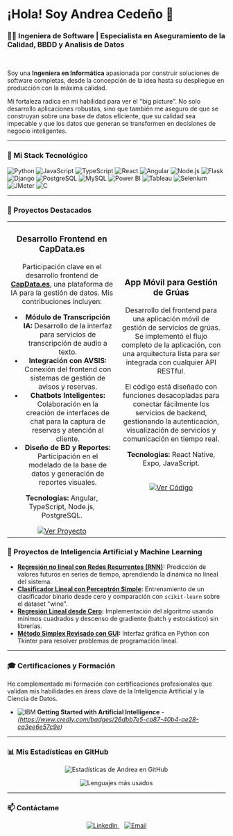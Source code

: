 # ¡Hola! Soy Andrea Cedeño 👋

### 👩‍💻 Ingeniera de Software | Especialista en Aseguramiento de la Calidad, BBDD y Analisis de Datos

<br>

Soy una **Ingeniera en Informática** apasionada por construir soluciones de software completas, desde la concepción de la idea hasta su despliegue en producción con la máxima calidad.

Mi fortaleza radica en mi habilidad para ver el "big picture". No solo desarrollo aplicaciones robustas, sino que también me aseguro de que se construyan sobre una base de datos eficiente, que su calidad sea impecable y que los datos que generan se transformen en decisiones de negocio inteligentes.

---

### 🔧 Mi Stack Tecnológico

<p align="left">
  <img src="https://img.shields.io/badge/Python-3776AB?style=for-the-badge&logo=python&logoColor=white" alt="Python"/>
  <img src="https://img.shields.io/badge/JavaScript-F7DF1E?style=for-the-badge&logo=javascript&logoColor=black" alt="JavaScript"/>
  <img src="https://img.shields.io/badge/TypeScript-3178C6?style=for-the-badge&logo=typescript&logoColor=white" alt="TypeScript"/>
  <img src="https://img.shields.io/badge/React-20232A?style=for-the-badge&logo=react&logoColor=61DAFB" alt="React"/>
  <img src="https://img.shields.io/badge/Angular-DD0031?style=for-the-badge&logo=angular&logoColor=white" alt="Angular"/>
  <img src="https://img.shields.io/badge/Node.js-339933?style=for-the-badge&logo=nodedotjs&logoColor=white" alt="Node.js"/>
  <img src="https://img.shields.io/badge/Flask-000000?style=for-the-badge&logo=flask&logoColor=white" alt="Flask"/>
  <img src="https://img.shields.io/badge/Django-092E20?style=for-the-badge&logo=django&logoColor=white" alt="Django"/>
  <img src="https://img.shields.io/badge/PostgreSQL-316192?style=for-the-badge&logo=postgresql&logoColor=white" alt="PostgreSQL"/>
  <img src="https://img.shields.io/badge/MySQL-005C84?style=for-the-badge&logo=mysql&logoColor=white" alt="MySQL"/>
  <img src="https://img.shields.io/badge/Power%20BI-F2C811?style=for-the-badge&logo=powerbi&logoColor=black" alt="Power BI"/>
  <img src="https://img.shields.io/badge/Tableau-E97627?style=for-the-badge&logo=tableau&logoColor=white" alt="Tableau"/>
  <img src="https://img.shields.io/badge/Selenium-43B02A?style=for-the-badge&logo=selenium&logoColor=white" alt="Selenium"/>
  <img src="https://img.shields.io/badge/JMeter-D22128?style=for-the-badge&logo=apachejmeter&logoColor=white" alt="JMeter"/>
  <img src="https://img.shields.io/badge/C-00599C?style=for-the-badge&logo=c&logoColor=white" alt="C"/>
</p>

---

### 🚀 Proyectos Destacados

<table>
  <tr>
    <td width="50%">
      <h3 align="center">Desarrollo Frontend en CapData.es</h3>
      <div align="center">
        <p>Participación clave en el desarrollo frontend de <strong><a href="https://capdata.es/">CapData.es</a></strong>, una plataforma de IA para la gestión de datos. Mis contribuciones incluyen:</p>
        <ul>
          <li><strong>Módulo de Transcripción IA:</strong> Desarrollo de la interfaz para servicios de transcripción de audio a texto.</li>
          <li><strong>Integración con AVSIS:</strong> Conexión del frontend con sistemas de gestión de avisos y reservas.</li>
          <li><strong>Chatbots Inteligentes:</strong> Colaboración en la creación de interfaces de chat para la captura de reservas y atención al cliente.</li>
          <li><strong>Diseño de BD y Reportes:</strong> Participación en el modelado de la base de datos y generación de reportes visuales.</li>
        </ul>
        <p><strong>Tecnologías:</strong> Angular, TypeScript, Node.js, PostgreSQL.</p>
        <a href="https://capdata.es/" target="_blank">
          <img src="https://img.shields.io/badge/Ver_Proyecto-4A90E2?style=for-the-badge&logo=briefcase&logoColor=white" alt="Ver Proyecto"/>
        </a>
      </div>
    </td>
    <td width="50%">
      <h3 align="center">App Móvil para Gestión de Grúas</h3>
      <div align="center">
        <p>Desarrollo del frontend para una aplicación móvil de gestión de servicios de grúas. Se implementó el flujo completo de la aplicación, con una arquitectura lista para ser integrada con cualquier API RESTful.</p>
        <p>El código está diseñado con funciones desacopladas para conectar fácilmente los servicios de backend, gestionando la autenticación, visualización de servicios y comunicación en tiempo real.</p>
        <p><strong>Tecnologías:</strong> React Native, Expo, JavaScript.</p>
        <br>
        <a href="https://github.com/AndreaCedenoR/gruas-mobile-front" target="_blank">
          <img src="https://img.shields.io/badge/Ver_Código_Fuente-181717?style=for-the-badge&logo=github&logoColor=white" alt="Ver Código"/>
        </a>
      </div>
    </td>
  </tr>
</table>

### 🧠 Proyectos de Inteligencia Artificial y Machine Learning

- **[Regresión no lineal con Redes Recurrentes (RNN)](https://github.com/AndreaCedenoR/Regresion-no-lineal-usando-redes-recurrentes):** Predicción de valores futuros en series de tiempo, aprendiendo la dinámica no lineal del sistema.
- **[Clasificador Lineal con Perceptrón Simple](https://github.com/AndreaCedenoR/Clasificacion-lineal-con-el-Perceptron):** Entrenamiento de un clasificador binario desde cero y comparación con `scikit-learn` sobre el dataset "wine".
- **[Regresión Lineal desde Cero](https://github.com/AndreaCedenoR/Regresion-lineal):** Implementación del algoritmo usando mínimos cuadrados y descenso de gradiente (batch y estocástico) sin librerías.
- **[Método Simplex Revisado con GUI](https://github.com/AndreaCedenoR/metodo_simplex):** Interfaz gráfica en Python con Tkinter para resolver problemas de programación lineal.

---

### 🎓 Certificaciones y Formación

He complementado mi formación con certificaciones profesionales que validan mis habilidades en áreas clave de la Inteligencia Artificial y la Ciencia de Datos.

- <img src="https://img.shields.io/badge/IBM-0062FF?style=for-the-badge&logo=ibm&logoColor=white" alt="IBM"/> **Getting Started with Artificial Intelligence** - *(https://www.credly.com/badges/26dbb7e5-ca87-40b4-ae28-ca3ee6e57c9e)*
---

### 📊 Mis Estadísticas en GitHub

<p align="center">
  <img src="https://github-readme-stats.vercel.app/api?username=AndreaCedenoR&show_icons=true&theme=radical&hide_border=true&count_private=true" alt="Estadísticas de Andrea en GitHub" />
</p>
<p align="center">
  <img src="https://github-readme-stats.vercel.app/api/top-langs/?username=AndreaCedenoR&layout=compact&theme=radical&hide_border=true&hide=jupyter" alt="Lenguajes más usados" />
</p>

---

### 📫 Contáctame

<p align="center">
  <a href="https://www.linkedin.com/in/andrea-reis-cedeno/" target="_blank">
    <img src="https://img.shields.io/badge/LinkedIn-0077B5?style=for-the-badge&logo=linkedin&logoColor=white" alt="LinkedIn"/>
  </a>
    
  <a href="mailto:andrea.reis.cedeno@gmail.com">
    <img src="https://img.shields.io/badge/Email-D14836?style=for-the-badge&logo=gmail&logoColor=white" alt="Email"/>
  </a>
</p>
